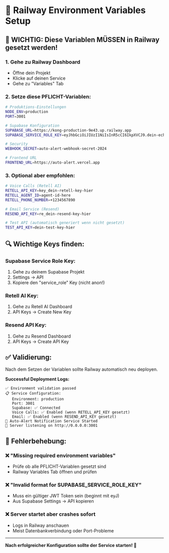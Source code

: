 # 🔧 Railway Environment Variables Setup

## 🚨 WICHTIG: Diese Variablen MÜSSEN in Railway gesetzt werden!

### 1. Gehe zu Railway Dashboard
- Öffne dein Projekt
- Klicke auf deinen Service
- Gehe zu "Variables" Tab

### 2. Setze diese PFLICHT-Variablen:

```bash
# Produktions-Einstellungen
NODE_ENV=production
PORT=3001

# Supabase Konfiguration
SUPABASE_URL=https://kong-production-9e43.up.railway.app
SUPABASE_SERVICE_ROLE_KEY=eyJhbGciOiJIUzI1NiIsInR5cCI6IkpXVCJ9.dein-echter-key-hier

# Security
WEBHOOK_SECRET=auto-alert-webhook-secret-2024

# Frontend URL
FRONTEND_URL=https://auto-alert.vercel.app
```

### 3. Optional aber empfohlen:

```bash
# Voice Calls (Retell AI)
RETELL_API_KEY=key_dein-retell-key-hier
RETELL_AGENT_ID=agent-id-here
RETELL_PHONE_NUMBER=+1234567890

# Email Service (Resend)
RESEND_API_KEY=re_dein-resend-key-hier

# Test API (automatisch generiert wenn nicht gesetzt)
TEST_API_KEY=dein-test-key-hier
```

## 🔍 Wichtige Keys finden:

### Supabase Service Role Key:
1. Gehe zu deinem Supabase Projekt
2. Settings → API
3. Kopiere den "service_role" Key (nicht anon!)

### Retell AI Key:
1. Gehe zu Retell AI Dashboard
2. API Keys → Create New Key

### Resend API Key:
1. Gehe zu Resend Dashboard
2. API Keys → Create API Key

## ✅ Validierung:

Nach dem Setzen der Variablen sollte Railway automatisch neu deployen.

**Successful Deployment Logs:**
```
✅ Environment validation passed
📋 Service Configuration:
   Environment: production
   Port: 3001
   Supabase: ✅ Connected
   Voice Calls: ✅ Enabled (wenn RETELL_API_KEY gesetzt)
   Email: ✅ Enabled (wenn RESEND_API_KEY gesetzt)
🚀 Auto-Alert Notification Service Started
📡 Server listening on http://0.0.0.0:3001
```

## 🚨 Fehlerbehebung:

### ❌ "Missing required environment variables"
- Prüfe ob alle PFLICHT-Variablen gesetzt sind
- Railway Variables Tab öffnen und prüfen

### ❌ "Invalid format for SUPABASE_SERVICE_ROLE_KEY"
- Muss ein gültiger JWT Token sein (beginnt mit eyJ)
- Aus Supabase Settings → API kopieren

### ❌ Server startet aber crashes sofort
- Logs in Railway anschauen
- Meist Datenbankverbindung oder Port-Probleme

---

**Nach erfolgreicher Konfiguration sollte der Service starten! 🚀**